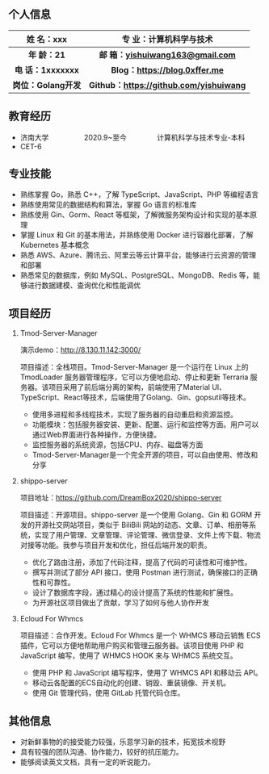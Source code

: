 ## 个人信息 

|      姓 名：xxx      |        **专 业：计算机科学与技术**        |
| :------------------: | :---------------------------------------: |
|    **年 龄：21**     |    **邮 箱：yishuiwang163@gmail.com**     |
| **电 话：1xxxxxxx**  |     **Blog：https://blog.0xffer.me**      |
| **岗位：Golang开发** | **Github：https://github.com/yishuiwang** |





## 教育经历 

* 济南大学&emsp;&emsp;&emsp;&emsp;&emsp;2020.9~至今&emsp;&emsp;&emsp;&emsp; 计算机科学与技术专业-本科 
* CET-6 

## 专业技能

* 熟练掌握 Go，熟悉 C++，了解 TypeScript、JavaScript、PHP 等编程语言
* 熟练使用常见的数据结构和算法，掌握 Go 语言的标准库
* 熟练使用 Gin、Gorm、React 等框架，了解微服务架构设计和实现的基本原理
* 掌握 Linux 和 Git 的基本用法，并熟练使用 Docker 进行容器化部署，了解 Kubernetes 基本概念
* 熟悉 AWS、Azure、腾讯云、阿里云等云计算平台，能够进行云资源的管理和部署
* 熟悉常见的数据库，例如 MySQL、PostgreSQL、MongoDB、Redis 等，能够进行数据建模、查询优化和性能调优

## 项目经历

1. Tmod-Server-Manager

   演示demo：http://8.130.11.142:3000/

   项目描述：全栈项目。Tmod-Server-Manager 是一个运行在 Linux 上的 TmodLoader 服务器管理程序，它可以方便地启动、停止和更新 Terraria 服务器。该项目采用了前后端分离的架构，前端使用了Material UI、TypeScript、React等技术，后端使用了Golang、Gin、gopsutil等技术。

   - 使用多进程和多线程技术，实现了服务器的自动重启和资源监控。
   - 功能模块：包括服务器安装、更新、配置、运行和监控等方面。用户可以通过Web界面进行各种操作，方便快捷。
   - 监控服务器的系统资源，包括CPU、内存、磁盘等方面
   - Tmod-Server-Manager是一个完全开源的项目，可以自由使用、修改和分享


2. shippo-server 

   项目地址：https://github.com/DreamBox2020/shippo-server

   项目描述：开源项目。shippo-server 是一个使用 Golang、Gin 和 GORM 开发的开源社交网站项目，类似于 BiliBili 网站的动态、文章、订单、相册等系统，实现了用户管理、文章管理、评论管理、微信登录、文件上传下载、物流对接等功能。我参与项目开发和优化，担任后端开发的职责。

   - 优化了路由注册，添加了代码注释，提高了代码的可读性和可维护性。
   - 撰写并测试了部分 API 接口，使用 Postman 进行测试，确保接口的正确性和可靠性。
   - 设计了数据库字段，通过精心的设计提高了系统的性能和扩展性。
   - 为开源社区项目做出了贡献，学习了如何与他人协作开发


3. Ecloud For Whmcs

   项目描述：合作开发。Ecloud For Whmcs 是一个 WHMCS 移动云销售 ECS 插件，它可以方便地帮助用户购买和管理云服务器。该项目使用 PHP 和 JavaScript 编写，使用了 WHMCS HOOK 来与 WHMCS 系统交互。

   - 使用 PHP 和 JavaScript 编写程序，使用了 WHMCS API 和移动云 API。
   - 移动云各配置的ECS自动化的创建、销毁、重装镜像、开关机。
   - 使用 Git 管理代码，使用 GitLab 托管代码仓库。

## 其他信息 

* 对新鲜事物的的接受能力较强，乐意学习新的技术，拓宽技术视野
* 具有较强的团队沟通、协作能力，较好的抗压能力。
* 能够阅读英文文档，具有一定的听说能力。
